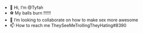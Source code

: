 - 👋 Hi, I’m @Tyfah
- ⚽ My balls burn ‼️‼️‼️
- 💞️ I’m looking to collaborate on how to make sex more awesome
- 📫 How to reach me TheySeeMeTrollingTheyHating#8390
